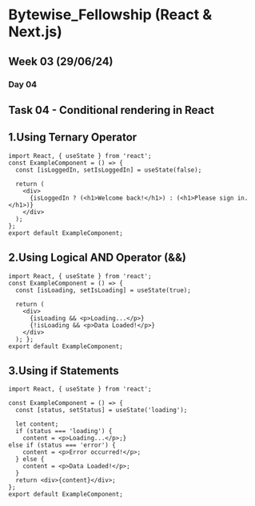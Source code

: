 # Bytewise_Fellowship (React & Next.js)
## Week 03 (29/06/24)

### Day 04
## Task 04 - Conditional rendering in React

## 1.Using Ternary Operator

```
import React, { useState } from 'react';
const ExampleComponent = () => {
  const [isLoggedIn, setIsLoggedIn] = useState(false);

  return (
    <div>
      {isLoggedIn ? (<h1>Welcome back!</h1>) : (<h1>Please sign in.</h1>)}
    </div>
  );
};
export default ExampleComponent;
```

## 2.Using Logical AND Operator (&&)

```
import React, { useState } from 'react';
const ExampleComponent = () => {
  const [isLoading, setIsLoading] = useState(true);

  return (
    <div>
      {isLoading && <p>Loading...</p>}
      {!isLoading && <p>Data Loaded!</p>}
    </div>
  ); };
export default ExampleComponent;
```

## 3.Using if Statements

```
import React, { useState } from 'react';

const ExampleComponent = () => {
  const [status, setStatus] = useState('loading');

  let content;
  if (status === 'loading') {
    content = <p>Loading...</p>;}
else if (status === 'error') {
    content = <p>Error occurred!</p>;
  } else {
    content = <p>Data Loaded!</p>;
  }
  return <div>{content}</div>;
};
export default ExampleComponent;
```
